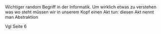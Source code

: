 Wichtiger random Begriff in der Informatik. Um wirklich etwas zu verstehen was wo steht müssen wir in unserem Kopf einen Akt tun: diesen Akt nennt man Abstraktion

Vgl Seite 6
